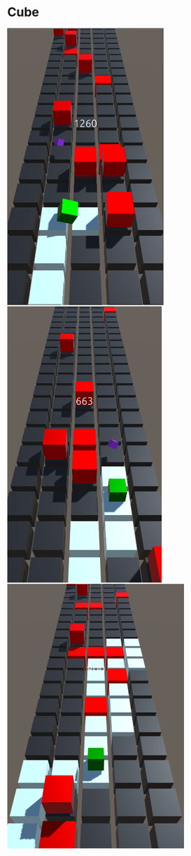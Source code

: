 # Cube

![screenshot of gameplay](https://raw.githubusercontent.com/DevAlone/Cube/master/screenshots/1.png)
![screenshot of gameplay](https://raw.githubusercontent.com/DevAlone/Cube/master/screenshots/2.png)
![screenshot of gameplay](https://raw.githubusercontent.com/DevAlone/Cube/master/screenshots/3.png)

